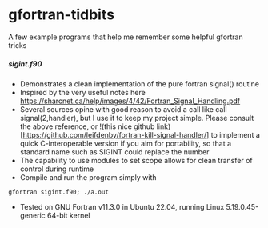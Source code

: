# gfortran-tidbits
A few example programs that help me remember some helpful gfortran tricks

<h5>sigint.f90</h5>

*  Demonstrates a clean implementation of the pure fortran signal() routine
*  Inspired by the very useful notes here <url>https://sharcnet.ca/help/images/4/42/Fortran_Signal_Handling.pdf</url>
*  Several sources opine with good reason to avoid a call like call signal(2,handler), but I use it to keep my project simple. Please consult the above reference, or !(this nice github link)[https://github.com/leifdenby/fortran-kill-signal-handler/] to implement a quick C-interoperable version if you aim for portability, so that a standard name such as SIGINT could replace the number
*  The capability to use modules to set scope allows for clean transfer of control during runtime
*  Compile and run the program simply with
```
gfortran sigint.f90; ./a.out 
```
* Tested on GNU Fortran v11.3.0 in Ubuntu 22.04, running Linux 5.19.0.45-generic 64-bit kernel
